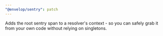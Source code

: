 ```yaml
---
"@envelop/sentry": patch
---
```


Adds the root sentry span to a resolver's context - so you can safely grab it from your own code without relying on singletons.
